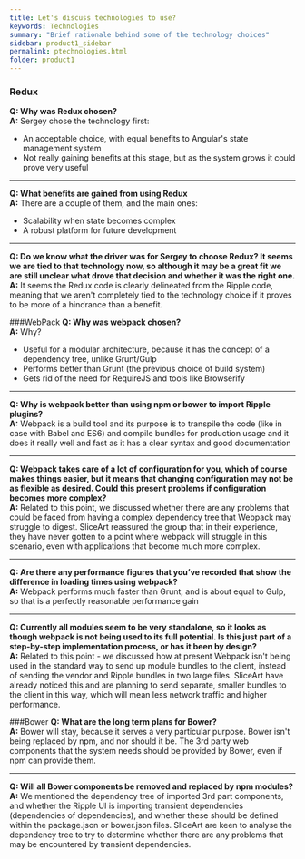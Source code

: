 ```yaml
---
title: Let's discuss technologies to use?
keywords: Technologies
summary: "Brief rationale behind some of the technology choices"
sidebar: product1_sidebar
permalink: ptechnologies.html
folder: product1
---
```


### Redux
**Q: Why was Redux chosen?**   
**A:** Sergey chose the technology first:  
- An acceptable choice, with equal benefits to Angular's state management system  
- Not really gaining benefits at this stage, but as the system grows it could prove very useful  

***

**Q: What benefits are gained from using Redux**  
**A:** There are a couple of them, and the main ones:  
- Scalability when state becomes complex    
- A robust platform for future development    

***

**Q: Do we know what the driver was for Sergey to choose Redux? It seems we are tied to that technology now, so although it may be a great fit we are still unclear what drove that decision and whether it was the right one.**  
**A:** It seems the Redux code is clearly delineated from the Ripple code, meaning that we aren't completely tied to the technology choice if it proves to be more of a hindrance than a benefit.

###WebPack
**Q: Why was webpack chosen?**  
**A:** Why?  
- Useful for a modular architecture, because it has the concept of a dependency tree, unlike Grunt/Gulp  
- Performs better than Grunt (the previous choice of build system)  
- Gets rid of the need for RequireJS and tools like Browserify  

***

**Q: Why is webpack better than using npm or bower to import Ripple plugins?**  
**A:** Webpack is a build tool and its purpose is to transpile the code (like in case with Babel and ES6) and compile bundles for production usage and it does it really well and fast as it has a clear syntax and good documentation  

***

**Q: Webpack takes care of a lot of configuration for you, which of course makes things easier, but it means that changing configuration may not be as flexible as desired. Could this present problems if configuration becomes more complex?**  
**A:** Related to this point, we discussed whether there are any problems that could be faced from having a complex dependency tree that Webpack may struggle to digest. SliceArt reassured the group that in their experience, they have never gotten to a point where webpack will struggle in this scenario, even with applications that become much more complex.  

***

**Q: Are there any performance figures that you’ve recorded that show the difference in loading times using webpack?**  
**A:** Webpack performs much faster than Grunt, and is about equal to Gulp, so that is a perfectly reasonable performance gain  

***

**Q: Currently all modules seem to be very standalone, so it looks as though webpack is not being used to its full potential. Is this just part of a step-by-step implementation process, or has it been by design?**  
**A:** Related to this point - we discussed how at present Webpack isn't being used in the standard way to send up module bundles to the client, instead of sending the vendor and Ripple bundles in two large files. SliceArt have already noticed this and are planning to send separate, smaller bundles to the client in this way, which will mean less network traffic and higher performance.  

###Bower
**Q: What are the long term plans for Bower?**  
**A:** Bower will stay, because it serves a very particular purpose. Bower isn't being replaced by npm, and nor should it be. The 3rd party web components that the system needs should be provided by Bower, even if npm can provide them.  

***

**Q: Will all Bower components be removed and replaced by npm modules?**
**A:** We mentioned the dependency tree of imported 3rd part components, and whether the Ripple UI is importing transient dependencies (dependencies of dependencies), and whether these should be defined within the package.json or bower.json files. SliceArt are keen to analyse the dependency tree to try to determine whether there are any problems that may be encountered by transient dependencies.  
